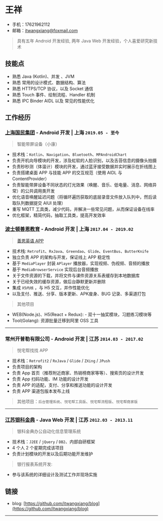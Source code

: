 # 王祥

- 手机：17621962112
- 邮箱：itwangxiang@foxmail.com

> 具有五年 Android 开发经验, 两年 Java Web 开发经验，个人喜爱研究新技术

## 技能点

- 熟悉 Java (Kotlin)、并发 、JVM
- 熟悉 常用的设计模式、数据结构、算法
- 熟悉 HTTPS/TCP 协议，以及 Socket 通信
- 熟悉 Touch 事件、绘制流程、Handler 机制
- 熟悉 IPC Binder AIDL 以及 常见的性能优化

## 工作经历

### [上海国民集团](http://www.nahefa.com.cn/) - Android 开发 | 上海 `2019.05 - 至今`

> 智能带屏设备（小康）

- 技术栈：`Kotlin`、`Navigation`、`Bluetooth`、`MPAndroidChart`
- 负责开机向导模块的开发，涉及虹软的人脸识别，以及舌苔信息的摄像头拍摄
- 负责秒秒测（体温计）模块的开发，通过蓝牙接受数据并实时展示在折线图上
- 负责搭建桌面 APP 与技能 APP 的交互规范（使用 AIDL 与 ContentProvider）
- 负责智能带屏设备不同状态的灯光效果（唤醒、音乐、低电量、消息、网络异常）的公共调用类开发
- 优化语音唤醒延迟问题（将循环遍历获取的底层录音文件放入队列中，然后读取队列数据提交 AIUI 处理）
- 重写 MQTT 工具类，减少代码，并解决一些常见问题，从而保证设备在线率
- 优化框架，精简代码，抽取工具类，提高开发效率



### [波士顿善恩教育](https://www.bstcine.com) - Android 开发 | 上海 `2017.04 - 2019.02`

> [善恩英语 APP](https://a.app.qq.com/o/simple.jsp?pkgname=com.bstcine.course)

- 技术栈: `Retrofit`、`RxJava`、`Greendao`、`Glide`、`EventBus`、`ButterKnife`
- 独立负责 APP 的架构与开发，保证线上 APP 稳定性
- 基于 `MediaPlayer` 封装 `APlayer` 播放器，实现视频、伪视频、音频的播放
- 基于 `MediaBrowserService` 实现后台音频播放
- 关于文件资源的下载，并将文件与课件资源关系表缓存到本地数据库
- 关于已经失效的缓存资源，做后台静默更新并删除
- 集成 `X5内核` ，与 H5 交互，并作性能优化
- 以及支付、推送、分享、版本更新、APK廋身、BUG 记录、多渠道打包

> 其他项目

- WEB(Node.js)、H5(React + Redux): - 双十一抽奖模块，习题练习模块等
- Tool(Golang): 资源批量迁移到阿里 OSS 工具

---

### 常州开普勒有限公司 - Android 开发 | 江苏 `2014.03 - 2017.02`

> 悦宅帮找找 APP

- 技术栈：`Retrofit2` / `RxJava` / `Glide` / `ZXing` / `JPush`
- 负责项目的架构
- 负责 App 首页（推荐附近商家、热销榜商家等等）、搜索页的设计开发
- 负责 App 扫码功能、IM 功能的设计开发
- 负责 APP 的适配，支付、分享和推送功能的设计开发
- 负责 APP 渠道包版本发布上线

> 其他项目：`后台管理系统`、`悦宅帮工具版`、`悦宅帮流程版`、`悦宅帮商家版`

---

### [江苏银科金典](http://www.3wyk.com) - Java Web 开发 | 江苏 `2012.03 - 2013.11`

> 银科金典办公自动化信息管理系统

- 技术栈：`J2EE` / `jQuery` / `DB2`、内部自研框架
- 4 个人 2 个星期完成该项目
- 负责计划模块的开发以及后期功能开发维护

> 银行报表系统开发:

- 参与该系统的详细设计及测试工作并现场实施

## 链接

- blog: [https://github.com/itwangxiang/blog](https://github.com/itwangxiang/blog)

---
